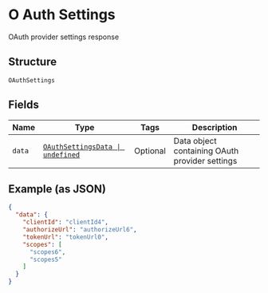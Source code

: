 
# O Auth Settings

OAuth provider settings response

## Structure

`OAuthSettings`

## Fields

| Name | Type | Tags | Description |
|  --- | --- | --- | --- |
| `data` | [`OAuthSettingsData \| undefined`](../../doc/models/o-auth-settings-data.md) | Optional | Data object containing OAuth provider settings |

## Example (as JSON)

```json
{
  "data": {
    "clientId": "clientId4",
    "authorizeUrl": "authorizeUrl6",
    "tokenUrl": "tokenUrl0",
    "scopes": [
      "scopes6",
      "scopes5"
    ]
  }
}
```

